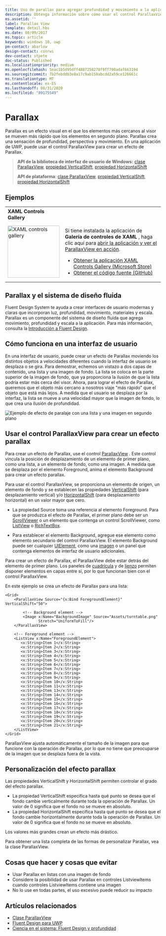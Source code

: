```yaml
---
title: Uso de parallax para agregar profundidad y movimiento a la aplicación
description: Obtenga información sobre cómo usar el control ParallaxView en una aplicación de UWP para crear un efecto visual en el que los elementos más cercanos al visor se muevan más rápido que los elementos en segundo plano.
ms.assetid: ''
label: Parallax View
template: detail.hbs
ms.date: 08/09/2017
ms.topic: article
keywords: windows 10, uwp
pm-contact: abarlow
design-contact: conrwi
dev-contact: stpete
doc-status: Published
ms.localizationpriority: medium
ms.openlocfilehash: 5eac1b5d95dff4887258278f9ff700adaf663194
ms.sourcegitcommit: 7b2febddb3e8a17c9ab158abcdd2a59ce126661c
ms.translationtype: MT
ms.contentlocale: es-ES
ms.lasthandoff: 08/31/2020
ms.locfileid: "89175549"
---
```

# <a name="parallax"></a>Parallax

Parallax es un efecto visual en el que los elementos más cercanos al visor se mueven más rápido que los elementos en segundo plano. Parallax crea una sensación de profundidad, perspectiva y movimiento. En una aplicación de UWP, puede usar el control ParallaxView para crear un efecto de Parallax.  

> **API de la biblioteca de interfaz de usuario de Windows:** [clase ParallaxView](/uwp/api/Microsoft.UI.Xaml.Controls.Parallaxview), [propiedad VerticalShift](/uwp/api/Microsoft.UI.Xaml.Controls.Parallaxview.VerticalShift), [propiedad HorizontalShift](/uwp/api/Microsoft.UI.Xaml.Controls.Parallaxview.HorizontalShift)
>
> **API de plataforma**: [clase ParallaxView](/uwp/api/Windows.UI.Xaml.Controls.Parallaxview), [propiedad VerticalShift](/uwp/api/Windows.UI.Xaml.Controls.Parallaxview.VerticalShift), [propiedad HorizontalShift](/uwp/api/Windows.UI.Xaml.Controls.Parallaxview.HorizontalShift)

## <a name="examples"></a>Ejemplos

<table>
<th align="left">XAML Controls Gallery<th>
<tr>
<td><img src="images/xaml-controls-gallery-app-icon.png" alt="XAML controls gallery" width="168"></img></td>
<td>
    <p>Si tiene instalada la aplicación de <strong style="font-weight: semi-bold">Galería de controles de XAML</strong> , haga clic aquí para <a href="xamlcontrolsgallery:/item/ParallaxView">abrir la aplicación y ver el ParallaxView en acción</a>.</p>
    <ul>
    <li><a href="https://www.microsoft.com/store/productId/9MSVH128X2ZT">Obtener la aplicación XAML Controls Gallery (Microsoft Store)</a></li>
    <li><a href="https://github.com/Microsoft/Xaml-Controls-Gallery">Obtener el código fuente (GitHub)</a></li>
    </ul>
</td>
</tr>
</table>

## <a name="parallax-and-the-fluent-design-system"></a>Parallax y el sistema de diseño fluida

 Fluent Design System te ayuda a crear interfaces de usuario modernas y claras que incorporan luz, profundidad, movimiento, materiales y escala. Parallax es un componente del sistema de diseño fluida que agrega movimiento, profundidad y escala a la aplicación. Para más información, consulta la [Introducción a Fluent Design](/windows/apps/fluent-design-system).

## <a name="how-it-works-in-a-user-interface"></a>Cómo funciona en una interfaz de usuario

En una interfaz de usuario, puede crear un efecto de Parallax moviendo los distintos objetos a velocidades diferentes cuando la interfaz de usuario se desplaza o se gira. <!-- Parallax is an important tool in adding depth to applications along with other techniques like transition animations, perspective tilt, and layering. --> Para demostrar, echemos un vistazo a dos capas de contenido, una lista y una imagen de fondo.  La lista se coloca en la parte superior de la imagen de fondo, que ya proporciona la ilusión de que la lista podría estar más cerca del visor.  Ahora, para lograr el efecto de Parallax, queremos que el objeto más cercano a nosotros viaje "más rápido" que el objeto que está más lejos.  A medida que el usuario se desplaza por la interfaz, la lista se mueve a una velocidad mayor que la imagen de fondo, lo que crea una ilusión de profundidad.

 ![Ejemplo de efecto de paralaje con una lista y una imagen en segundo plano](images/_Parallax_v2.gif)

 
## <a name="using-the-parallaxview-control-to-create-a-parallax-effect"></a>Usar el control ParallaxView para crear un efecto parallax

Para crear un efecto de Parallax, use el control [ParallaxView](/uwp/api/Windows.UI.Xaml.Controls.Parallaxview) . Este control vincula la posición de desplazamiento de un elemento de primer plano, como una lista, a un elemento de fondo, como una imagen. A medida que se desplaza por el elemento Foreground, anima el elemento Background para crear un efecto parallax. 

Para usar el control ParallaxView, se proporciona un elemento de origen, un elemento de fondo y se establecen las propiedades [VerticalShift](/uwp/api/Windows.UI.Xaml.Controls.Parallaxview.VerticalShift) (para desplazamiento vertical) y/o [HorizontalShift](/uwp/api/Windows.UI.Xaml.Controls.Parallaxview.HorizontalShift) (para desplazamiento horizontal) en un valor mayor que cero. 
* La propiedad Source toma una referencia al elemento Foreground. Para que se produzca el efecto de Parallax, el primer plano debe ser un [ScrollViewer](/uwp/api/Windows.UI.Xaml.Controls.ScrollViewer) o un elemento que contenga un control ScrollViewer, como [ListView](/uwp/api/windows.ui.xaml.controls.listview) o [RichTextBox](/uwp/api/Windows.UI.Xaml.Controls.RichEditBox). 

* Para establecer el elemento Background, agregue ese elemento como elemento secundario del control ParallaxView. El elemento Background puede ser cualquier [UIElement](/uwp/api/windows.ui.xaml.uielement), como una [imagen](/uwp/api/Windows.UI.Xaml.Controls.Image) o un panel que contenga elementos de interfaz de usuario adicionales. 

Para crear un efecto de Parallax, el ParallaxView debe estar detrás del elemento de primer plano. Los paneles de [cuadrícula](/uwp/api/windows.ui.xaml.controls.grid) y de [lienzo](/uwp/api/windows.ui.xaml.controls.canvas) permiten disponer elementos en capas entre sí, por lo que funcionan bien con el control ParallaxView.  

En este ejemplo se crea un efecto de Parallax para una lista:
 
```xaml
<Grid>
    <ParallaxView Source="{x:Bind ForegroundElement}" VerticalShift="50"> 
    
        <!-- Background element --> 
        <Image x:Name="BackgroundImage" Source="Assets/turntable.png"
               Stretch="UniformToFill"/>
    </ParallaxView>
    
    <!-- Foreground element -->
    <ListView x:Name="ForegroundElement">
       <x:String>Item 1</x:String> 
       <x:String>Item 2</x:String> 
       <x:String>Item 3</x:String> 
       <x:String>Item 4</x:String> 
       <x:String>Item 5</x:String>     
       <x:String>Item 6</x:String> 
       <x:String>Item 7</x:String> 
       <x:String>Item 8</x:String> 
       <x:String>Item 9</x:String> 
       <x:String>Item 10</x:String>     
       <x:String>Item 11</x:String> 
       <x:String>Item 13</x:String> 
       <x:String>Item 14</x:String> 
       <x:String>Item 15</x:String> 
       <x:String>Item 16</x:String>     
       <x:String>Item 17</x:String> 
       <x:String>Item 18</x:String> 
       <x:String>Item 19</x:String> 
       <x:String>Item 20</x:String> 
       <x:String>Item 21</x:String>        
    </ListView>
</Grid>
```    

ParallaxView ajusta automáticamente el tamaño de la imagen para que funcione con la operación de Parallax, por lo que no tiene que preocuparse de la imagen que se desplaza fuera de la vista.

## <a name="customizing-the-parallax-effect"></a>Personalización del efecto parallax 

Las propiedades VerticalShift y HorizontalShift permiten controlar el grado del efecto parallax.

* La propiedad VerticalShift especifica hasta qué punto se desea que el fondo cambie verticalmente durante toda la operación de Parallax. Un valor de 0 significa que el fondo no se mueve en absoluto.
* La propiedad HorizontalShift especifica hasta qué punto se desea que el fondo cambie horizontalmente durante toda la operación de Parallax. Un valor de 0 significa que el fondo no se mueve en absoluto.

Los valores más grandes crean un efecto más drástico. 

Para obtener una lista completa de las formas de personalizar Parallax, vea la clase ParallaxView. 

## <a name="dos-and-donts"></a>Cosas que hacer y cosas que evitar

- Usar Parallax en listas con una imagen de fondo
- Considere la posibilidad de usar Parallax en controles ListviewItems cuando controles ListviewItems contiene una imagen
- No lo use en todas partes, el uso excesivo puede reducir su impacto

## <a name="related-articles"></a>Artículos relacionados

- [Clase ParallaxView](/uwp/api/Windows.UI.Xaml.Controls.Parallaxview) 
- [Fluent Design para UWP](/windows/apps/fluent-design-system)
- [Ciencia en el sistema: Fluent Design y profundidad](https://medium.com/microsoft-design/science-in-the-system-fluent-design-and-depth-fb6d0f23a53f)